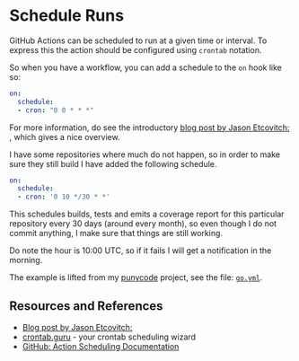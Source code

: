 # Schedule Runs

GitHub Actions can be scheduled to run at a given time or interval. To express this the action should be configured using `crontab` notation.

So when you have a workflow, you can add a schedule to the `on` hook like so:

```yaml
on:
  schedule:
  - cron: "0 0 * * *"
```

For more information, do see the introductory [blog post by Jason Etcovitch: ][BLOG], which gives a nice overview.

I have some repositories where much do not happen, so in order to make sure they still build I have added the following schedule.

```yaml
on:
  schedule:
  - cron: '0 10 */30 * *'
```

This schedules builds, tests and emits a coverage report for this particular repository every 30 days (around every month), so even though I do not commit anything, I make sure that things are still working.

Do note the hour is 10:00 UTC, so if it fails I will get a notification in the morning.

The example is lifted from my [punycode](https://github.com/jonasbn/punycode) project, see the file: [`go.yml`](https://github.com/jonasbn/punycode/blob/main/.github/workflows/go.yml).

## Resources and References

- [Blog post by Jason Etcovitch: ][BLOG]
- [crontab.guru][GURU] - your crontab scheduling wizard
- [GitHub: Action Scheduling Documentation][GITHUBDOC]

[BLOG]: https://jasonet.co/posts/scheduled-actions/
[GURU]: https://crontab.guru/
[GITHUBDOC]: https://docs.github.com/en/actions/using-workflows/workflow-syntax-for-github-actions#onschedule
